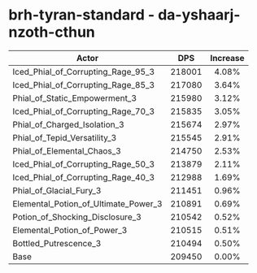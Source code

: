 # brh-tyran-standard - da-yshaarj-nzoth-cthun
| Actor | DPS | Increase |
|---|:---:|:---:|
|Iced_Phial_of_Corrupting_Rage_95_3|218001|4.08%|
|Iced_Phial_of_Corrupting_Rage_85_3|217080|3.64%|
|Phial_of_Static_Empowerment_3|215980|3.12%|
|Iced_Phial_of_Corrupting_Rage_70_3|215835|3.05%|
|Phial_of_Charged_Isolation_3|215674|2.97%|
|Phial_of_Tepid_Versatility_3|215545|2.91%|
|Phial_of_Elemental_Chaos_3|214750|2.53%|
|Iced_Phial_of_Corrupting_Rage_50_3|213879|2.11%|
|Iced_Phial_of_Corrupting_Rage_40_3|212988|1.69%|
|Phial_of_Glacial_Fury_3|211451|0.96%|
|Elemental_Potion_of_Ultimate_Power_3|210891|0.69%|
|Potion_of_Shocking_Disclosure_3|210542|0.52%|
|Elemental_Potion_of_Power_3|210515|0.51%|
|Bottled_Putrescence_3|210494|0.50%|
|Base|209450|0.00%|
